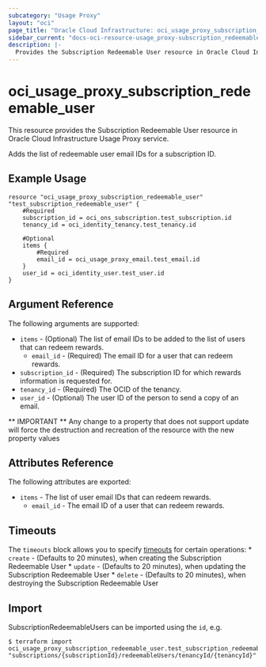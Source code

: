```yaml
---
subcategory: "Usage Proxy"
layout: "oci"
page_title: "Oracle Cloud Infrastructure: oci_usage_proxy_subscription_redeemable_user"
sidebar_current: "docs-oci-resource-usage_proxy-subscription_redeemable_user"
description: |-
  Provides the Subscription Redeemable User resource in Oracle Cloud Infrastructure Usage Proxy service
---
```


# oci_usage_proxy_subscription_redeemable_user
This resource provides the Subscription Redeemable User resource in Oracle Cloud Infrastructure Usage Proxy service.

Adds the list of redeemable user email IDs for a subscription ID.


## Example Usage

```hcl
resource "oci_usage_proxy_subscription_redeemable_user" "test_subscription_redeemable_user" {
	#Required
	subscription_id = oci_ons_subscription.test_subscription.id
	tenancy_id = oci_identity_tenancy.test_tenancy.id

	#Optional
	items {
		#Required
		email_id = oci_usage_proxy_email.test_email.id
	}
	user_id = oci_identity_user.test_user.id
}
```

## Argument Reference

The following arguments are supported:

* `items` - (Optional) The list of email IDs to be added to the list of users that can redeem rewards.
	* `email_id` - (Required) The email ID for a user that can redeem rewards.
* `subscription_id` - (Required) The subscription ID for which rewards information is requested for.
* `tenancy_id` - (Required) The OCID of the tenancy.
* `user_id` - (Optional) The user ID of the person to send a copy of an email.


** IMPORTANT **
Any change to a property that does not support update will force the destruction and recreation of the resource with the new property values

## Attributes Reference

The following attributes are exported:

* `items` - The list of user email IDs that can redeem rewards.
	* `email_id` - The email ID of a user that can redeem rewards.

## Timeouts

The `timeouts` block allows you to specify [timeouts](https://registry.terraform.io/providers/hashicorp/oci/latest/docs/guides/changing_timeouts) for certain operations:
	* `create` - (Defaults to 20 minutes), when creating the Subscription Redeemable User
	* `update` - (Defaults to 20 minutes), when updating the Subscription Redeemable User
	* `delete` - (Defaults to 20 minutes), when destroying the Subscription Redeemable User


## Import

SubscriptionRedeemableUsers can be imported using the `id`, e.g.

```
$ terraform import oci_usage_proxy_subscription_redeemable_user.test_subscription_redeemable_user "subscriptions/{subscriptionId}/redeemableUsers/tenancyId/{tenancyId}" 
```

